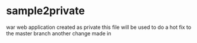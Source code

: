 # sample2private
war web application created as private
this file will be used to do a hot fix to the master branch
another change made in 
